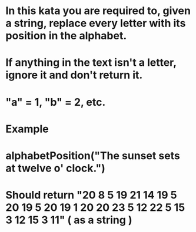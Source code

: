 # In this kata you are required to, given a string, replace every letter with its position in the alphabet.

# If anything in the text isn't a letter, ignore it and don't return it.

# "a" = 1, "b" = 2, etc.

# Example

# alphabetPosition("The sunset sets at twelve o' clock.")

# Should return "20 8 5 19 21 14 19 5 20 19 5 20 19 1 20 20 23 5 12 22 5 15 3 12 15 3 11" ( as a string )